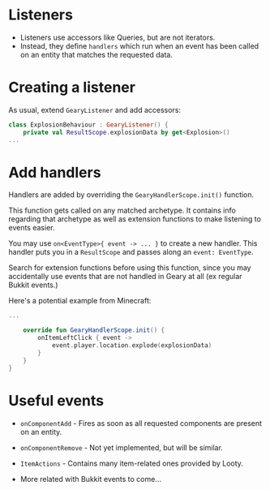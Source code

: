 # Listeners

- Listeners use accessors like Queries, but are not iterators.
- Instead, they define `handlers` which run when an event has been called on an entity that matches the requested data.

# Creating a listener

As usual, extend `GearyListener` and add accessors:

```kotlin
class ExplosionBehaviour : GearyListener() {
    private val ResultScope.explosionData by get<Explosion>()
...
```

# Add handlers

Handlers are added by overriding the `GearyHandlerScope.init()` function.

This function gets called on any matched archetype. It contains info regarding that archetype as well as extension functions to make listening to events easier.

You may use `on<EventType>{ event -> ... }` to create a new handler. This handler puts you in a `ResultScope` and passes along an `event: EventType`.

Search for extension functions before using this function, since you may accidentally use events that are not handled in Geary at all (ex regular Bukkit events.)

Here's a potential example from Minecraft:
```kotlin
...

    override fun GearyHandlerScope.init() {
        onItemLeftClick { event ->
            event.player.location.explode(explosionData)
        }
    }
}
```

# Useful events

- `onComponentAdd` - Fires as soon as all requested components are present on an entity.

- `onComponentRemove` - Not yet implemented, but will be similar.

- `ItemActions` - Contains many item-related ones provided by Looty.

- More related with Bukkit events to come...
